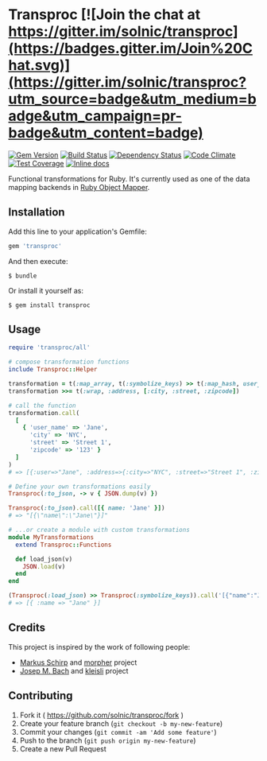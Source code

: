 [gem]: https://rubygems.org/gems/transproc
[travis]: https://travis-ci.org/solnic/transproc
[gemnasium]: https://gemnasium.com/solnic/transproc
[codeclimate]: https://codeclimate.com/github/solnic/transproc
[coveralls]: https://coveralls.io/r/solnic/transproc
[inchpages]: http://inch-ci.org/github/solnic/transproc

# Transproc [![Join the chat at https://gitter.im/solnic/transproc](https://badges.gitter.im/Join%20Chat.svg)](https://gitter.im/solnic/transproc?utm_source=badge&utm_medium=badge&utm_campaign=pr-badge&utm_content=badge)

[![Gem Version](https://badge.fury.io/rb/transproc.svg)][gem]
[![Build Status](https://travis-ci.org/solnic/transproc.svg?branch=master)][travis]
[![Dependency Status](https://gemnasium.com/solnic/transproc.png)][gemnasium]
[![Code Climate](https://codeclimate.com/github/solnic/transproc/badges/gpa.svg)][codeclimate]
[![Test Coverage](https://codeclimate.com/github/solnic/transproc/badges/coverage.svg)][codeclimate]
[![Inline docs](http://inch-ci.org/github/solnic/transproc.svg?branch=master)][inchpages]

Functional transformations for Ruby. It's currently used as one of the data
mapping backends in [Ruby Object Mapper](http://rom-rb.org).

## Installation

Add this line to your application's Gemfile:

```ruby
gem 'transproc'
```

And then execute:

    $ bundle

Or install it yourself as:

    $ gem install transproc

## Usage

``` ruby
require 'transproc/all'

# compose transformation functions
include Transproc::Helper

transformation = t(:map_array, t(:symbolize_keys) >> t(:map_hash, user_name: :user))
transformation >>= t(:wrap, :address, [:city, :street, :zipcode])

# call the function
transformation.call(
  [
    { 'user_name' => 'Jane',
      'city' => 'NYC',
      'street' => 'Street 1',
      'zipcode' => '123' }
  ]
)
# => [{:user=>"Jane", :address=>{:city=>"NYC", :street=>"Street 1", :zipcode=>"123"}}]

# Define your own transformations easily
Transproc(:to_json, -> v { JSON.dump(v) })

Transproc(:to_json).call([{ name: 'Jane' }])
# => "[{\"name\":\"Jane\"}]"

# ...or create a module with custom transformations
module MyTransformations
  extend Transproc::Functions

  def load_json(v)
    JSON.load(v)
  end
end

(Transproc(:load_json) >> Transproc(:symbolize_keys)).call('[{"name":"Jane"}]')
# => [{ :name => "Jane" }]
```

## Credits

This project is inspired by the work of following people:

* [Markus Schirp](https://github.com/mbj) and [morpher](https://github.com/mbj/morpher) project
* [Josep M. Bach](https://github.com/txus) and [kleisli](https://github.com/txus/kleisli) project

## Contributing

1. Fork it ( https://github.com/solnic/transproc/fork )
2. Create your feature branch (`git checkout -b my-new-feature`)
3. Commit your changes (`git commit -am 'Add some feature'`)
4. Push to the branch (`git push origin my-new-feature`)
5. Create a new Pull Request
